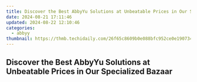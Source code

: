 ```yaml
---
title: Discover the Best AbbyYu Solutions at Unbeatable Prices in Our Specialized Bazaar
date: 2024-08-21 17:11:46
updated: 2024-08-22 12:10:46
categories:
  - abbyy
thumbnail: https://thmb.techidaily.com/26f65c8609b0e088bfc952ce0e1907346f9597a5ec5508da88eeab04ce902a4e.jpeg
---
```


## Discover the Best AbbyYu Solutions at Unbeatable Prices in Our Specialized Bazaar



<ins class="adsbygoogle"
     style="display:block"
     data-ad-format="autorelaxed"
     data-ad-client="ca-pub-7571918770474297"
     data-ad-slot="1223367746"></ins>



<ins class="adsbygoogle"
     style="display:block"
     data-ad-client="ca-pub-7571918770474297"
     data-ad-slot="8358498916"
     data-ad-format="auto"
     data-full-width-responsive="true"></ins>

